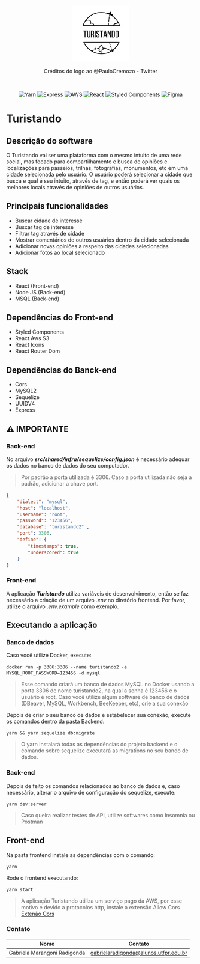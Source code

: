 <br/>

<p align="center"><a href="" target="_blank"><img src="https://github.com/GabrielaMarangoni/Projeto_Integrador/blob/README/logo.svg?raw=true" height="150"></a></p>
<p align="center"
<span>Créditos do logo ao @PauloCremozo - Twitter</span>
</p>
<br/>

<p align="center">
    <img src="https://img.shields.io/badge/Yarn-2C8EBB?style=for-the-badge&logo=yarn&logoColor=white" alt="Yarn"/>
    <img src="https://img.shields.io/badge/Express.js-000000?style=for-the-badge&logo=express&logoColor=white" alt="Express"/>
    <img src="https://img.shields.io/badge/Amazon_AWS-232F3E?style=for-the-badge&logo=amazon-aws&logoColor=white" alt="AWS"/>
    <img src="https://img.shields.io/badge/React-20232A?style=for-the-badge&logo=react&logoColor=61DAFB" alt="React" />
    <img src="https://img.shields.io/badge/styled--components-DB7093?style=for-the-badge&logo=styled-components&logoColor=white" alt="Styled Components"/>
    <img src="https://img.shields.io/badge/Figma-F24E1E?style=for-the-badge&logo=figma&logoColor=white" alt="Figma"/>
</p>

# Turistando
## Descrição do software
O Turistando vai ser uma plataforma com o mesmo intuito de uma rede social, mas focado para compartilhamento e busca de opiniões e localizações para passeios, trilhas, fotografias, monumentos, etc em uma cidade selecionada pelo usuário. O usuário poderá selecionar a cidade que busca e qual é seu intuito, através de tag, e então poderá ver quais os melhores locais através de opiniões de outros usuários.


## Principais funcionalidades
- Buscar cidade de interesse
- Buscar tag de interesse
- Filtrar tag através de cidade
- Mostrar comentários de outros usuários dentro da cidade selecionada
- Adicionar novas opiniões a respeito das cidades selecionadas
- Adicionar fotos ao local selecionado


## Stack 
- React (Front-end)
- Node JS (Back-end)
- MSQL (Back-end)

## Dependências do Front-end
- Styled Components
- React Aws S3
- React Icons
- React Router Dom

## Dependências do Banck-end
- Cors
- MySQL2
- Sequelize
- UUIDV4
- Express


## :warning: IMPORTANTE
### Back-end
No arquivo ***src/shared/infra/sequelize/config.json*** é necessário adequar os dados no banco de dados do seu computador.
> Por padrão a porta utilizada é 3306. Caso a porta utilizada não seja a padrão, adicionar a chave port.
```json
{
    "dialect": "mysql",
    "host": "localhost",
    "username": "root",
    "password": "123456",
    "database": "turistando2" ,
    "port": 3306,
    "define": {
        "timestamps": true,
        "underscored": true
    }
}
```

### Front-end
A aplicação ***Turistando*** utiliza variáveis de desenvolvimento, então se faz necessário a criação de um arquivo _.env_ no diretório frontend. Por favor, utilize o arquivo _.env.example_ como exemplo.

## Executando a aplicação

### Banco de dados
Caso você utilize Docker, execute: 
```
docker run -p 3306:3306 --name turistando2 -e MYSQL_ROOT_PASSWORD=123456 -d mysql
```
> Esse comando criará um banco de dados MySQL no Docker usando a porta 3306 de nome turistando2, na qual a senha é 123456 e o usuário é root.
Caso você utilize algum software de banco de dados (DBeaver, MySQL, Workbench, BeeKeeper, etc), crie a sua conexão  
  
Depois de criar o seu banco de dados e estabelecer sua conexão, execute os comandos dentro da pasta Backend:
```
yarn && yarn sequelize db:migrate
```
> O yarn instalará todas as dependências do projeto backend e o comando sobre sequelize executará as migrations no seu bando de dados.

### Back-end
Depois de feito os comandos relacionados ao banco de dados e, caso necessário, alterar o arquivo de configuração do sequelize, execute:
```
yarn dev:server 
```
> Caso queira realizar testes de API, utilize softwares como Insomnia ou Postman


## Front-end
Na pasta frontend instale as dependências com o comando:
```
yarn 
```
Rode o frontend executando:
```
yarn start
```
> A aplicação Turistando utiliza um serviço pago da AWS, por esse motivo e devido a protocolos http, instale a extensão Allow Cors
[Extenão Cors](https://chrome.google.com/webstore/detail/allow-cors-access-control/lhobafahddgcelffkeicbaginigeejlf)




### Contato
| Nome                          | Contato                                |
| ----------------------------- |:--------------------------------------:| 
| Gabriela Marangoni Radigonda  | gabrielaradigonda@alunos.utfpr.edu.br  |
